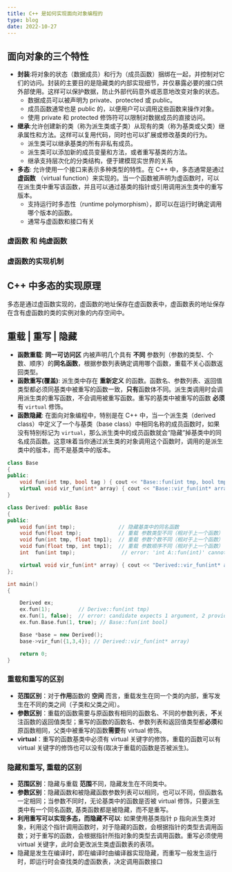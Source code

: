 ```yaml
---
title: C++ 是如何实现面向对象编程的
type: blog
date: 2022-10-27
---
```


## 面向对象的三个特性

- **封装**:将对象的状态（数据成员）和行为（成员函数）捆绑在一起，并控制对它们的访问。封装的主要目的是隐藏类的内部实现细节，并仅暴露必要的接口供外部使用。这样可以保护数据，防止外部代码意外或恶意地改变对象的状态。
  - 数据成员可以被声明为 private、protected 或 public。
  - 成员函数通常也是 public 的，以便用户可以调用这些函数来操作对象。
  - 使用 private 和 protected 修饰符可以限制对数据成员的直接访问。
- **继承**:允许创建新的类（称为派生类或子类）从现有的类（称为基类或父类）继承属性和方法。这样可以复用代码，同时也可以扩展或修改基类的行为。
  - 派生类可以继承基类的所有非私有成员。
  - 派生类可以添加新的成员变量和方法，或者重写基类的方法。
  - 继承支持层次化的分类结构，便于建模现实世界的关系
- **多态**: 允许使用一个接口来表示多种类型的特性。在 C++ 中，多态通常是通过 **虚函数** （virtual function）来实现的。当一个函数被声明为虚函数时，可以在派生类中重写该函数，并且可以通过基类的指针或引用调用派生类中的重写版本。
  - 支持运行时多态性（runtime polymorphism），即可以在运行时确定调用哪个版本的函数。
  - 通常与虚函数和接口有关

### 虚函数 和 纯虚函数

### 虚函数的实现机制

## C++ 中多态的实现原理

多态是通过虚函数实现的，虚函数的地址保存在虚函数表中，虚函数表的地址保存在含有虚函数的类的实例对象的内存空间中。

## 重载 | 重写 | 隐藏

- **函数重载**: **同一可访问区** 内被声明几个具有 **不同** 参数列（参数的类型、个数、顺序）的**同名函数**，根据参数列表确定调用哪个函数，重载不关心函数返回类型。
- **函数重写(覆盖)**: 派生类中存在 **重新定义** 的函数。函数名、参数列表、返回值类型都必须同基类中被重写的函数一致，**只有**函数体不同。派生类调用时会调用派生类的重写函数，不会调用被重写函数。重写的基类中被重写的函数 **必须** 有 `virtual` 修饰。
- **函数隐藏**: 在面向对象编程中，特别是在 C++ 中，当一个派生类（derived class）中定义了一个与基类（base class）中相同名称的成员函数时，如果没有特别标记为 `virtual`，那么派生类中的成员函数就会“隐藏”掉基类中的同名成员函数。这意味着当你通过派生类的对象调用这个函数时，调用的是派生类中的版本，而不是基类中的版本。

```cpp
class Base
{
public:
    void fun(int tmp, bool tag ) { cout << "Base::fun(int tmp, bool tmp1)" << endl; }
    virtual void vir_fun(int* array) { cout << "Base::vir_fun(int* array)" << endl; }
}

class Derived: public Base
{
public:
    void fun(int tmp);              // 隐藏基类中的同名函数
    void fun(float tmp);            // 重载 参数类型不同（相对于上一个函数）
    void fun(int tmp, float tmp1);  // 重载 参数个数不同（相对于上一个函数）
    void fun(float tmp, int tmp1);  // 重载 参数顺序不同（相对于上一个函数）
    int  fun(int tmp);               // error: 'int A::fun(int)' cannot be overloaded 错误：注意重载不关心函数返回类型

    virtual void vir_fun(int* array) { cout << "Derived::vir_fun(int* array)"<< endl; }
};

int main()
{

    Derived ex;
    ex.fun(1);         // Derive::fun(int tmp)
    ex.fun(1, false);  // error: candidate expects 1 argument, 2 provided
    ex.fun.Base.fun(1, true); // Base::fun(int bool)

    Base *base = new Derived();
    base->vir_fun({1,3,4}); // Derived::vir_fun(int* array)

    return 0;
}
```

### 重载和重写的区别

- **范围区别**：对于**作用**函数的 **空间** 而言，重载发生在同一个类的内部，重写发生在不同的类之间（子类和父类之间）。
- **参数区别**：重载的函数需要与原函数有相同的函数名、不同的参数列表，**不**关注函数的返回值类型；重写的函数的函数名、参数列表和返回值类型都**必须**和原函数相同，父类中被重写的函数**需要**有 virtual 修饰。
- **virtual**：重写的函数基类中必须有 virtual 关键字的修饰，重载的函数可以有 virtual 关键字的修饰也可以没有(取决于重载的函数是否被派生)。

### 隐藏和重写, 重载的区别

- **范围区别**：隐藏与重载 **范围**不同，隐藏发生在不同类中。
- **参数区别**：隐藏函数和被隐藏函数参数列表可以相同，也可以不同，但函数名一定相同；当参数不同时，无论基类中的函数是否被 virtual 修饰，只要派生类中有一个同名函数, 基类函数都是被隐藏，而不是重写。
- **利用重写可以实现多态，而隐藏不可以**: 如果使用基类指针 p 指向派生类对象，利用这个指针调用函数时，对于隐藏的函数，会根据指针的类型去调用函数；对于重写的函数，会根据指针所指对象的类型去调用函数。重写必须使用 virtual 关键字，此时会更改派生类虚函数表的表项。
- 隐藏是发生在编译时，即在编译时由编译器实现隐藏，而重写一般发生运行时，即运行时会查找类的虚函数表，决定调用函数接口